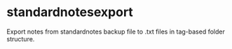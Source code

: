 # standardnotesexport
Export notes from standardnotes backup file to .txt files in tag-based folder structure.
